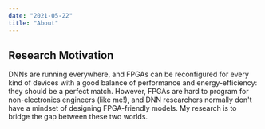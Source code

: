 ```yaml
---
date: "2021-05-22"
title: "About"
---
```



## Research Motivation

DNNs are running everywhere, and FPGAs can be reconfigured for every kind of devices with a good balance of performance and energy-efficiency: they should be a perfect match. However, FPGAs are hard to program for non-electronics engineers (like me!), and DNN researchers normally don't have a mindset of designing FPGA-friendly models. My research is to bridge the gap between these two worlds.
